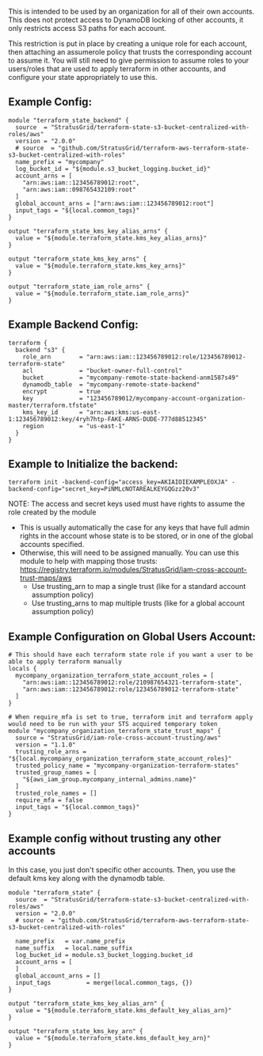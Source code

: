 This is intended to be used by an organization for all of their own accounts. This does not protect access to DynamoDB locking of other accounts, it only restricts access S3 paths for each account.

This restriction is put in place by creating a unique role for each account, then attaching an assumerole policy that trusts the corresponding account to assume it. You will still need to give permission to assume roles to your users/roles that are used to apply terraform in other accounts, and configure your state appropriately to use this.

## Example Config:
```
module "terraform_state_backend" {
  source  = "StratusGrid/terraform-state-s3-bucket-centralized-with-roles/aws"
  version = "2.0.0"
  # source  = "github.com/StratusGrid/terraform-aws-terraform-state-s3-bucket-centralized-with-roles"
  name_prefix = "mycompany"
  log_bucket_id = "${module.s3_bucket_logging.bucket_id}"
  account_arns = [
    "arn:aws:iam::123456789012:root",
    "arn:aws:iam::098765432109:root"
  ]
  global_account_arns = ["arn:aws:iam::123456789012:root"]
  input_tags = "${local.common_tags}"
}

output "terraform_state_kms_key_alias_arns" {
  value = "${module.terraform_state.kms_key_alias_arns}"
}

output "terraform_state_kms_key_arns" {
  value = "${module.terraform_state.kms_key_arns}"
}

output "terraform_state_iam_role_arns" {
  value = "${module.terraform_state.iam_role_arns}"
}
```

## Example Backend Config:
```
terraform {
  backend "s3" {
    role_arn        = "arn:aws:iam::123456789012:role/123456789012-terraform-state"
    acl             = "bucket-owner-full-control"
    bucket          = "mycompany-remote-state-backend-anm1587s49"
    dynamodb_table  = "mycompany-remote-state-backend"
    encrypt         = true
    key             = "123456789012/mycompany-account-organization-master/terraform.tfstate"
    kms_key_id      = "arn:aws:kms:us-east-1:123456789012:key/4ryh7htp-FAKE-ARNS-DUDE-777d88512345"
    region          = "us-east-1"
  }
}

```

## Example to Initialize the backend:
```
terraform init -backend-config="access_key=AKIAIOIEXAMPLEOXJA" -backend-config="secret_key=PiNMLcNOTAREALKEYGQGzz20v3"
```
NOTE: The access and secret keys used must have rights to assume the role created by the module
- This is usually automatically the case for any keys that have full admin rights in the account whose state is to be stored, or in one of the global accounts specified.
- Otherwise, this will need to be assigned manually. You can use this module to help with mapping those trusts: https://registry.terraform.io/modules/StratusGrid/iam-cross-account-trust-maps/aws
  - Use trusting_arn to map a single trust (like for a standard account assumption policy)
  - Use trusting_arns to map multiple trusts (like for a global account assumption policy)

## Example Configuration on Global Users Account:
```
# This should have each terraform state role if you want a user to be able to apply terraform manually
locals {
  mycompany_organization_terraform_state_account_roles = [
    "arn:aws:iam::123456789012:role/210987654321-terraform-state",
    "arn:aws:iam::123456789012:role/123456789012-terraform-state"
  ]
}

# When require_mfa is set to true, terraform init and terraform apply would need to be run with your STS acquired temporary token
module "mycompany_organization_terraform_state_trust_maps" {
  source = "StratusGrid/iam-role-cross-account-trusting/aws"
  version = "1.1.0"
  trusting_role_arns = "${local.mycompany_organization_terraform_state_account_roles}"
  trusted_policy_name = "mycompany-organization-terraform-states"
  trusted_group_names = [
    "${aws_iam_group.mycompany_internal_admins.name}"
  ]
  trusted_role_names = []
  require_mfa = false
  input_tags = "${local.common_tags}"
}
```

## Example config without trusting any other accounts
In this case, you just don't specific other accounts. Then, you use the default kms key along with the dynamodb table.
```
module "terraform_state" {
  source  = "StratusGrid/terraform-state-s3-bucket-centralized-with-roles/aws"
  version = "2.0.0"
  # source  = "github.com/StratusGrid/terraform-aws-terraform-state-s3-bucket-centralized-with-roles"
  
  name_prefix   = var.name_prefix
  name_suffix   = local.name_suffix
  log_bucket_id = module.s3_bucket_logging.bucket_id
  account_arns = [
  ]
  global_account_arns = []
  input_tags          = merge(local.common_tags, {})
}

output "terraform_state_kms_key_alias_arn" {
  value = "${module.terraform_state.kms_default_key_alias_arn}"
}

output "terraform_state_kms_key_arn" {
  value = "${module.terraform_state.kms_default_key_arn}"
}

```
